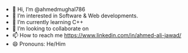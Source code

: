 - 👋 Hi, I’m @ahmedmughal786
- 👀 I’m interested in Software & Web developments.
- 🌱 I’m currently learning C++
- 💞️ I’m looking to collaborate on 
- 📫 How to reach me https://www.linkedin.com/in/ahmed-ali-jawad/ 
- 😄 Pronouns: He/Him

<!---
ahmedmughal786/ahmedmughal786 is a ✨ special ✨ repository because its `README.md` (this file) appears on your GitHub profile.
You can click the Preview link to take a look at your changes.
--->
